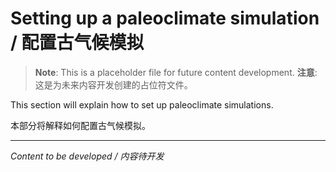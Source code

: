 # Setting up a paleoclimate simulation / 配置古气候模拟

> **Note**: This is a placeholder file for future content development.
> **注意**: 这是为未来内容开发创建的占位符文件。

This section will explain how to set up paleoclimate simulations.

本部分将解释如何配置古气候模拟。

---

*Content to be developed / 内容待开发*
